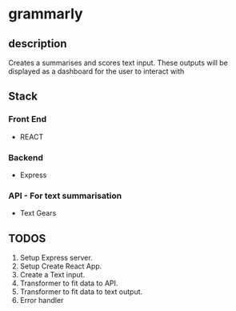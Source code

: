 # grammarly
## description
Creates a summarises and scores text input. These outputs will be displayed as a dashboard for the user to interact with

## Stack
### Front End 
  - REACT
### Backend
  - Express 
 ### API - For text summarisation
 - Text Gears
 
 
 ## TODOS
 1. Setup Express server.
 2. Setup Create React App.
 3. Create a Text input.
 4. Transformer to fit data to API.
 5. Transformer to fit data to text output.
 6. Error handler
 
 

